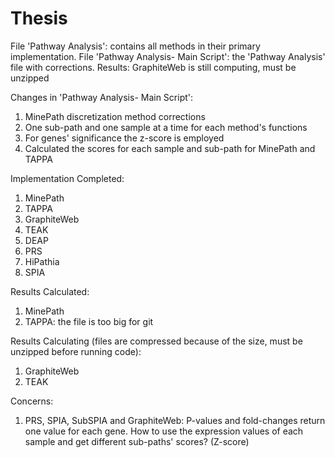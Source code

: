 # Thesis
File 'Pathway Analysis': contains all methods in their primary implementation.
File 'Pathway Analysis- Main Script': the 'Pathway Analysis' file with corrections.
Results: GraphiteWeb is still computing, must be unzipped

Changes in 'Pathway Analysis- Main Script':
1. MinePath discretization method corrections
2. One sub-path and one sample at a time for each method's functions
3. For genes' significance the z-score is employed
4. Calculated the scores for each sample and sub-path for MinePath and TAPPA

Implementation Completed:
1. MinePath
2. TAPPA
3. GraphiteWeb
4. TEAK
5. DEAP
6. PRS
7. HiPathia
8. SPIA

Results Calculated:
1. MinePath
2. TAPPA: the file is too big for git

Results Calculating (files are compressed because of the size, must be unzipped before running code):
1. GraphiteWeb 
2. TEAK

Concerns:
1. PRS, SPIA, SubSPIA and GraphiteWeb: P-values and fold-changes return one value for each gene. How to use the expression values of each sample and get different sub-paths' scores? (Z-score)
